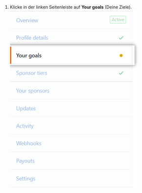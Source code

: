 1. Klicke in der linken Seitenleiste auf **Your goals** (Deine Ziele). ![Registerkarte „Your goals" (Deine Ziele)](/assets/images/help/sponsors/your-goals-tab.png)